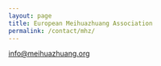 ```yaml
---
layout: page
title: European Meihuazhuang Association
permalink: /contact/mhz/
---
```

info@meihuazhuang.org
